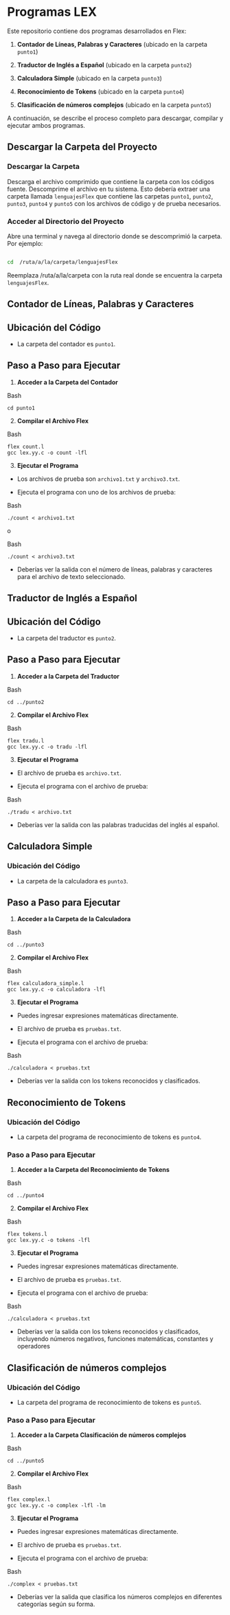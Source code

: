 # Programas LEX

  

Este repositorio contiene dos programas desarrollados en Flex:

  

1.  **Contador de Líneas, Palabras y Caracteres** (ubicado en la carpeta `punto1`)

2.  **Traductor de Inglés a Español** (ubicado en la carpeta `punto2`)

3.  **Calculadora Simple** (ubicado en la carpeta `punto3`)

4. **Reconocimiento de Tokens** (ubicado en la carpeta `punto4`)

5. **Clasificación de números complejos** (ubicado en la carpeta `punto5`)
  

A continuación, se describe el proceso completo para descargar, compilar y ejecutar ambos programas.

  

## Descargar la Carpeta del Proyecto

  

### Descargar la Carpeta

  

Descarga el archivo comprimido que contiene la carpeta con los códigos fuente. Descomprime el archivo en tu sistema. Esto debería extraer una carpeta llamada `lenguajesFlex` que contiene las carpetas `punto1`, `punto2`, `punto3`, `punto4` y `punto5` con los archivos de código y de prueba necesarios.

  

### Acceder al Directorio del Proyecto

  

Abre una terminal y navega al directorio donde se descomprimió la carpeta. Por ejemplo:

  

```bash

cd  /ruta/a/la/carpeta/lenguajesFlex

```

  

Reemplaza /ruta/a/la/carpeta con la ruta real donde se encuentra la carpeta `lenguajesFlex`.

## **Contador de Líneas, Palabras y Caracteres**

## Ubicación del Código

-   La carpeta del contador es `punto1`.
    

## Paso a Paso para Ejecutar

1.  **Acceder a la Carpeta del Contador**
    

Bash

```
cd punto1
```

2.  **Compilar el Archivo Flex**
    

Bash

```
flex count.l
gcc lex.yy.c -o count -lfl
```

3.  **Ejecutar el Programa**
    

-   Los archivos de prueba son `archivo1.txt` y `archivo3.txt`.
    
-   Ejecuta el programa con uno de los archivos de prueba:
    

Bash

```
./count < archivo1.txt
```

o

Bash

```
./count < archivo3.txt
```

-   Deberías ver la salida con el número de líneas, palabras y caracteres para el archivo de texto seleccionado.
    

## **Traductor de Inglés a Español**

## Ubicación del Código

-   La carpeta del traductor es `punto2`.
    

## Paso a Paso para Ejecutar

1.  **Acceder a la Carpeta del Traductor**
    

Bash

```
cd ../punto2
```

2.  **Compilar el Archivo Flex**
    

Bash

```
flex tradu.l
gcc lex.yy.c -o tradu -lfl
```

3.  **Ejecutar el Programa**
    

-   El archivo de prueba es `archivo.txt`.
    
-   Ejecuta el programa con el archivo de prueba:
    

Bash

```
./tradu < archivo.txt
```

-   Deberías ver la salida con las palabras traducidas del inglés al español.
    

## **Calculadora Simple**

### Ubicación del Código

-   La carpeta de la calculadora es `punto3`.
    

## Paso a Paso para Ejecutar

1.  **Acceder a la Carpeta de la Calculadora**
    

Bash

```
cd ../punto3
```

2.  **Compilar el Archivo Flex**
    

Bash

```
flex calculadora_simple.l
gcc lex.yy.c -o calculadora -lfl
```

3.  **Ejecutar el Programa**
    

-   Puedes ingresar expresiones matemáticas directamente.
    
-   El archivo de prueba es `pruebas.txt`.
    
-   Ejecuta el programa con el archivo de prueba:    

Bash

```
./calculadora < pruebas.txt
```
-   Deberías ver la salida con los tokens reconocidos y clasificados.

## **Reconocimiento de Tokens**

### Ubicación del Código

-   La carpeta del programa de reconocimiento de tokens es `punto4`.

### Paso a Paso para Ejecutar

1.  **Acceder a la Carpeta del Reconocimiento de Tokens**
   
Bash
```
cd ../punto4
```

2. **Compilar el Archivo Flex**

Bash

```
flex tokens.l
gcc lex.yy.c -o tokens -lfl
```

3.  **Ejecutar el Programa**
    

-   Puedes ingresar expresiones matemáticas directamente.
    
-   El archivo de prueba es `pruebas.txt`.
    
-   Ejecuta el programa con el archivo de prueba:    

Bash

```
./calculadora < pruebas.txt
```
-   Deberías ver la salida con los tokens reconocidos y clasificados, incluyendo números negativos, funciones matemáticas, constantes y operadores


## **Clasificación de números complejos**

### Ubicación del Código

-   La carpeta del programa de reconocimiento de tokens es `punto5`.

### Paso a Paso para Ejecutar

1.  **Acceder a la Carpeta Clasificación de números complejos**
   
Bash
```
cd ../punto5
```

2. **Compilar el Archivo Flex**

Bash

```
flex complex.l
gcc lex.yy.c -o complex -lfl -lm
```

3.  **Ejecutar el Programa**
    

-   Puedes ingresar expresiones matemáticas directamente.
    
-   El archivo de prueba es `pruebas.txt`.
    
-   Ejecuta el programa con el archivo de prueba:    

Bash

```
./complex < pruebas.txt
```
-   Deberías ver la salida que clasifica los números complejos en diferentes categorías según su forma.

